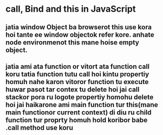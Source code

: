 # call, Bind  and this in JavaScript

## jatia window Object ba browserot this use kora hoi tante ee window objectok refer kore. anhate node environmenot this mane hoise empty object.

## jatia ami ata function or vitort ata function call koru tatia function tutu call hoi kintu propertiy homuh nahe karon vitoror function tu execute huwar pasot tar contex tu delete hoi jai call stackor pora ru logote propertiy homohu delete hoi jai haikarone ami main function tur this(mane main functionor current context) di diu ru child function tur proprty homuh hold koribor babe .call method use koru